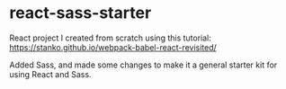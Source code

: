 # react-sass-starter

React project I created from scratch using this tutorial:
https://stanko.github.io/webpack-babel-react-revisited/

Added Sass, and made some changes to make it a general starter kit for using React and Sass.
